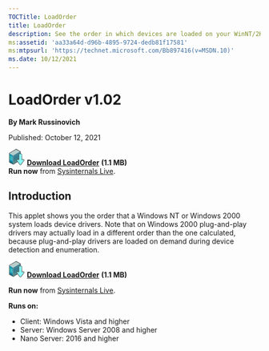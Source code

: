 ```yaml
--- 
TOCTitle: LoadOrder
title: LoadOrder
description: See the order in which devices are loaded on your WinNT/2K system.
ms:assetid: 'aa33a64d-d96b-4895-9724-dedb81f17581'
ms:mtpsurl: 'https://technet.microsoft.com/Bb897416(v=MSDN.10)'
ms.date: 10/12/2021
---
```


# LoadOrder v1.02

**By Mark Russinovich**

Published: October 12, 2021


[![Download](media/shared/Download_sm.png)](https://download.sysinternals.com/files/LoadOrder.zip) [**Download LoadOrder**](https://download.sysinternals.com/files/LoadOrder.zip) **(1.1 MB)**  
**Run now** from [Sysinternals Live](https://live.sysinternals.com/LoadOrd.exe).

## Introduction

This applet shows you the order that a Windows NT or Windows 2000 system
loads device drivers. Note that on Windows 2000 plug-and-play drivers
may actually load in a different order than the one calculated, because
plug-and-play drivers are loaded on demand during device detection and
enumeration.

[![Download](media/shared/Download_sm.png)](https://download.sysinternals.com/files/LoadOrder.zip) [**Download LoadOrder**](https://download.sysinternals.com/files/LoadOrder.zip) **(1.1 MB)**

**Run now** from [Sysinternals Live](https://live.sysinternals.com/LoadOrd.exe).

**Runs on:**

- Client: Windows Vista and higher
- Server: Windows Server 2008 and higher
- Nano Server: 2016 and higher
